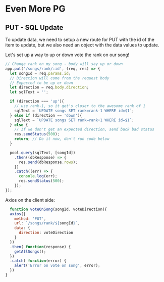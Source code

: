 # Even More PG

## PUT - SQL Update
To update data, we need to setup a new route for PUT with the id of the item to update, but we also need an object with the data values to update.

Let's set up a way to up or down vote the rank on our song!
  ```JavaScript
  // Change rank on my song - body will say up or down
  app.put('/songs/rank/:id', (req, res) => {
    let songId = req.params.id;
    // Direction will come from the request body
    // Expected to be up or down
    let direction = req.body.direction;
    let sqlText = '';

    if (direction === 'up'){
      // use rank-1, so it get's closer to the awesome rank of 1
      sqlText = `UPDATE songs SET rank=rank-1 WHERE id=$1`;
    } else if (direction == 'down'){
      sqlText = `UPDATE songs SET rank=rank+1 WHERE id=$1`;
    } else {
      // If we don't get an expected direction, send back bad status
      res.sendStatus(500);
      return; // Do it now, don't run code below
    }

    pool.query(sqlText, [songId])
      .then((dbResponse) => {
        res.send(dbResponse.rows);
      })
      .catch((err) => {
        console.log(err);
        res.sendStatus(500);
      });
  });
  ```

  Axios on the client side:
```JavaScript
  function voteOnSong(songId, voteDirection){
  axios({
    method: 'PUT',
    url: `/songs/rank/${songId}`,
    data: {
      direction: voteDirection
    }
  })
  .then( function(response) {
    getAllSongs();
  })
  .catch( function(error) {
    alert('Error on vote on song', error);
  })
}
```